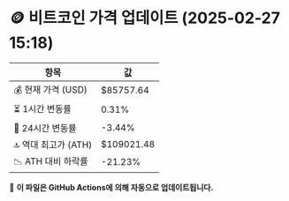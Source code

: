 # 🪙 비트코인 가격 업데이트 (2025-02-27 15:18)

| 항목                | 값 |
|--------------------|----------------|
| 💰 현재 가격 (USD) | $85757.64 |
| ⏳ 1시간 변동률    | 0.31% |
| 📆 24시간 변동률   | -3.44% |
| 🔝 역대 최고가 (ATH) | $109021.48 |
| 📉 ATH 대비 하락률 | -21.23% |

🔄 **이 파일은 GitHub Actions에 의해 자동으로 업데이트됩니다.**
